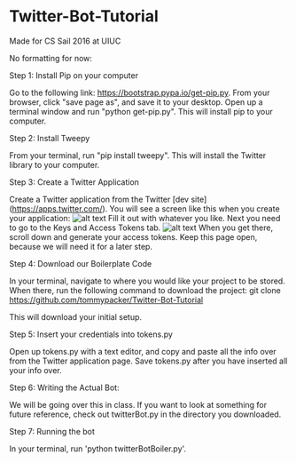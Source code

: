 # Twitter-Bot-Tutorial
Made for CS Sail 2016 at UIUC

No formatting for now:


Step 1: Install Pip on your computer

Go to the following link: https://bootstrap.pypa.io/get-pip.py.
From your browser, click "save page as", and save it to your desktop.
Open up a terminal window and run "python get-pip.py". This will install pip to your computer.


Step 2: Install Tweepy 

From your terminal, run "pip install tweepy". This will install the Twitter library to your computer.


Step 3: Create a Twitter Application

Create a Twitter application from the Twitter [dev site] (https://apps.twitter.com/).
You will see a screen like this when you create your application:
![alt text](http://imgur.com/Jet2dbE "Preview")
Fill it out with whatever you like. Next you need to go to the Keys and Access Tokens tab. 
![alt text](http://imgur.com/VjLJgLB "Preview")
When you get there, scroll down and generate your access tokens. 
Keep this page open, because we will need it for a later step.


Step 4: Download our Boilerplate Code

In your terminal, navigate to where you would like your project to be stored.
When there, run the following command to download the project:
git clone https://github.com/tommypacker/Twitter-Bot-Tutorial

This will download your initial setup.


Step 5: Insert your credentials into tokens.py

Open up tokens.py with a text editor, and copy and paste all the info over from the Twitter application page.
Save tokens.py after you have inserted all your info over.


Step 6: Writing the Actual Bot:

We will be going over this in class. If you want to look at something for future reference, check out twitterBot.py in the directory you downloaded.


Step 7: Running the bot

In your terminal, run 'python twitterBotBoiler.py'.


